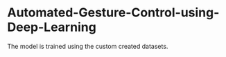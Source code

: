 # Automated-Gesture-Control-using-Deep-Learning

The model is trained using the custom created datasets.
